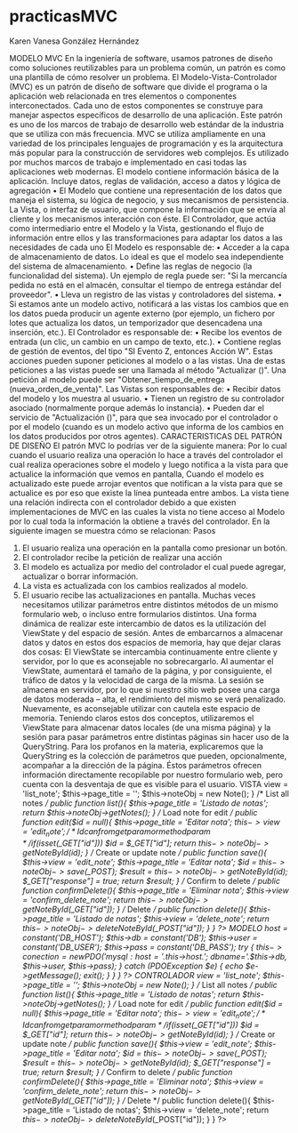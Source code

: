 # practicasMVC
Karen Vanesa González Hernández 

MODELO MVC
En la ingeniería de software, usamos patrones de diseño como soluciones reutilizables para un problema común, un patrón es como una plantilla de cómo resolver un problema. El Modelo-Vista-Controlador (MVC) es un patrón de diseño de software que divide el programa o la aplicación web relacionada en tres elementos o componentes interconectados. Cada uno de estos componentes se construye para manejar aspectos específicos de desarrollo de una aplicación. Este patrón es uno de los marcos de trabajo de desarrollo web estándar de la industria que se utiliza con más frecuencia. MVC se utiliza ampliamente en una variedad de los principales lenguajes de programación y es la arquitectura más popular para la construcción de servidores web complejos. Es utilizado por muchos marcos de trabajo e implementado en casi todas las aplicaciones web modernas. El modelo contiene información básica de la aplicación. Incluye datos, reglas de validación, acceso a datos y lógica de agregación • El Modelo que contiene una representación de los datos que maneja el sistema, su lógica de negocio, y sus mecanismos de persistencia.
  La Vista, o interfaz de usuario, que compone la información que se envía al cliente y los mecanismos interacción con éste.
  El Controlador, que actúa como intermediario entre el Modelo y la Vista, gestionando el flujo de información entre ellos y las transformaciones para adaptar los datos a las necesidades de cada uno El Modelo es responsable de:
•	Acceder a la capa de almacenamiento de datos. Lo ideal es que el modelo sea independiente del sistema de almacenamiento. 
•	 Define las reglas de negocio (la funcionalidad del sistema). Un ejemplo de regla puede ser: "Si la mercancía pedida no está en el almacén, consultar el tiempo de entrega estándar del proveedor". 
•	 Lleva un registro de las vistas y controladores del sistema. 
•	 Si estamos ante un modelo activo, notificará a las vistas los cambios que en los datos pueda producir un agente externo (por ejemplo, un fichero por lotes que actualiza los datos, un temporizador que desencadena una inserción, etc.).
El Controlador es responsable de:
 • Recibe los eventos de entrada (un clic, un cambio en un campo de texto, etc.).
 • Contiene reglas de gestión de eventos, del tipo "SI Evento Z, entonces Acción W". Estas acciones pueden suponer peticiones al modelo o a las vistas. Una de estas peticiones a las vistas puede ser una llamada al método "Actualizar ()". Una petición al modelo puede ser "Obtener_tiempo_de_entrega (nueva_orden_de_venta)".
Las Vistas son responsables de:
 • Recibir datos del modelo y los muestra al usuario. 
• Tienen un registro de su controlador asociado (normalmente porque además lo instancia). 
• Pueden dar el servicio de "Actualización ()", para que sea invocado por el controlador o por el modelo (cuando es un modelo activo que informa de los cambios en los datos producidos por otros agentes).
CARACTERISTICAS DEL PATRÓN DE DISEÑO
El patrón MVC lo podrías ver de la siguiente manera:
Por lo cual cuando el usuario realiza una operación lo hace a través del controlador el cual realiza operaciones sobre el modelo y luego notifica a la vista para que actualice la información que vemos en pantalla, Cuando el modelo es actualizado este puede arrojar eventos que notifican a la vista para que se actualice es por eso que existe la línea punteada entre ambos. La vista tiene una relación indirecta con el controlador debido a que existen implementaciones de MVC en las cuales la vista no tiene acceso al Modelo por lo cual toda la información la obtiene a través del controlador. En la siguiente imagen se muestra cómo se relacionan:
Pasos
1.	El usuario realiza una operación en la pantalla como presionar un botón.
2.	El controlador recibe la petición de realizar una acción
3.	El modelo es actualiza por medio del controlador el cual puede agregar, actualizar o borrar información.
4.	La vista es actualizada con los cambios realizados al modelo.
5.	El usuario recibe las actualizaciones en pantalla.
Muchas veces necesitamos utilizar parámetros entre distintos métodos de un mismo formulario web, o incluso entre formularios distintos. Una forma dinámica de realizar este intercambio de datos es la utilización del ViewState y del espacio de sesión.
Antes de embarcarnos a almacenar datos y datos en estos dos espacios de memoria, hay que dejar claras dos cosas:
El ViewState se intercambia continuamente entre cliente y servidor, por lo que es aconsejable no sobrecargarlo. Al aumentar el ViewState, aumentará el tamaño de la página, y por consiguiente, el tráfico de datos y la velocidad de carga de la misma. La sesión se almacena en servidor, por lo que si nuestro sitio web posee una carga de datos moderada – alta, el rendimiento del mismo se verá penalizado. Nuevamente, es aconsejable utilizar con cautela este espacio de memoria. Teniendo claros estos dos conceptos, utilizaremos el ViewState para almacenar datos locales (de una misma página) y la sesión para pasar parámetros entre distintas páginas sin hacer uso de la QueryString. Para los profanos en la materia, explicaremos que la QueryString es la colección de parámetros que pueden, opcionalmente, acompañar a la dirección de la página. Éstos parámetros ofrecen información directamente recopilable por nuestro formulario web, pero cuenta con la desventaja de que es visible para el usuario.
VISTA
view = 'list_note'; $this->page_title = ''; $this->noteObj = new Note(); } /* List all notes */ public function list(){ $this->page_title = 'Listado de notas'; return $this->noteObj->getNotes(); } /* Load note for edit */ public function edit($id = null){ $this->page_title = 'Editar nota'; $this->view = 'edit_note'; /* Id can from get param or method param */ if(isset($_GET["id"])) $id = $_GET["id"]; return $this->noteObj->getNoteById($id); } /* Create or update note */ public function save(){ $this->view = 'edit_note'; $this->page_title = 'Editar nota'; $id = $this->noteObj->save($_POST); $result = $this->noteObj->getNoteById($id); $_GET["response"] = true; return $result; } /* Confirm to delete */ public function confirmDelete(){ $this->page_title = 'Eliminar nota'; $this->view = 'confirm_delete_note'; return $this->noteObj->getNoteById($_GET["id"]); } /* Delete */ public function delete(){ $this->page_title = 'Listado de notas'; $this->view = 'delete_note'; return $this->noteObj->deleteNoteById($_POST["id"]); } } ?>
MODELO
host = constant('DB_HOST'); $this->db = constant('DB'); $this->user = constant('DB_USER'); $this->pass = constant('DB_PASS'); try { $this->conection = new PDO('mysql:host='.$this->host.'; dbname='.$this->db, $this->user, $this->pass); } catch (PDOException $e) { echo $e->getMessage(); exit(); } } } ?>
CONTROLADOR
view = 'list_note'; $this->page_title = ''; $this->noteObj = new Note(); } /* List all notes */ public function list(){ $this->page_title = 'Listado de notas'; return $this->noteObj->getNotes(); } /* Load note for edit */ public function edit($id = null){ $this->page_title = 'Editar nota'; $this->view = 'edit_note'; /* Id can from get param or method param */ if(isset($_GET["id"])) $id = $_GET["id"]; return $this->noteObj->getNoteById($id); } /* Create or update note */ public function save(){ $this->view = 'edit_note'; $this->page_title = 'Editar nota'; $id = $this->noteObj->save($_POST); $result = $this->noteObj->getNoteById($id); $_GET["response"] = true; return $result; } /* Confirm to delete */ public function confirmDelete(){ $this->page_title = 'Eliminar nota'; $this->view = 'confirm_delete_note'; return $this->noteObj->getNoteById($_GET["id"]); } /* Delete */ public function delete(){ $this->page_title = 'Listado de notas'; $this->view = 'delete_note'; return $this->noteObj->deleteNoteById($_POST["id"]); } } ?>
